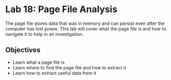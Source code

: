 # Lab 18: Page File Analysis

The page file stores data that was in memory and can persist even after the computer has lost power. This lab will cover what the page file is and how to navigate it to help in an investigation.

## Objectives
- Learn what a page file is
- Learn where to find the page file and how to extract it
- Learn how to extract useful data from it
